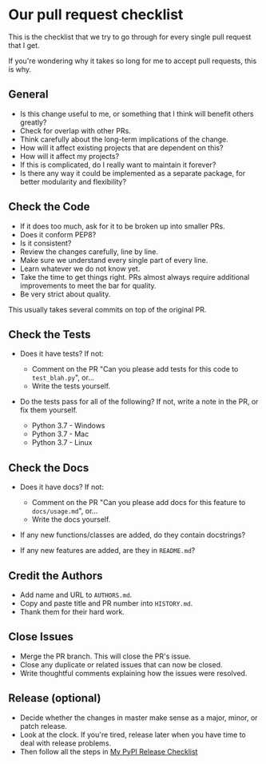 # Our pull request checklist

This is the checklist that we try to go through for every single pull request that I get.

If you're wondering why it takes so long for me to accept pull requests, this is why.

## General

- Is this change useful to me, or something that I think will benefit others greatly?
- Check for overlap with other PRs.
- Think carefully about the long-term implications of the change.
- How will it affect existing projects that are dependent on this?
- How will it affect my projects?
- If this is complicated, do I really want to maintain it forever?
- Is there any way it could be implemented as a separate package, for better modularity and flexibility?

## Check the Code

- If it does too much, ask for it to be broken up into smaller PRs.
- Does it conform PEP8?
- Is it consistent?
- Review the changes carefully, line by line.
- Make sure we understand every single part of every line.
- Learn whatever we do not know yet.
- Take the time to get things right. PRs almost always require additional improvements to meet the bar for quality.
- Be very strict about quality.

This usually takes several commits on top of the original PR.

## Check the Tests

- Does it have tests? If not:

  - Comment on the PR "Can you please add tests for this code to `test_blah.py`", or...
  - Write the tests yourself.

- Do the tests pass for all of the following? If not, write a note in the PR, or fix them yourself.

  - Python 3.7 - Windows
  - Python 3.7 - Mac
  - Python 3.7 - Linux

## Check the Docs

- Does it have docs? If not:

  - Comment on the PR "Can you please add docs for this feature to `docs/usage.md`", or...
  - Write the docs yourself.

- If any new functions/classes are added, do they contain docstrings?
- If any new features are added, are they in `README.md`?

## Credit the Authors

- Add name and URL to `AUTHORS.md`.
- Copy and paste title and PR number into `HISTORY.md`.
- Thank them for their hard work.

## Close Issues

- Merge the PR branch. This will close the PR's issue.
- Close any duplicate or related issues that can now be closed.
- Write thoughtful comments explaining how the issues were resolved.

## Release (optional)

- Decide whether the changes in master make sense as a major, minor, or patch release.
- Look at the clock. If you're tired, release later when you have time to deal with release problems.
- Then follow all the steps in [My PyPI Release Checklist](https://gist.github.com/audreyr/5990987)
